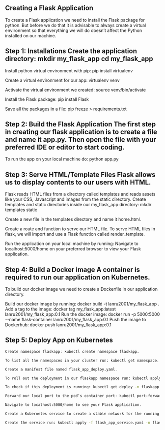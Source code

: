 ## Creating a Flask Application

To create a Flask application we need to install the Flask package for python. But before we do that it is advisable to always create a virtual environment so that everything we will do doesn’t affect the Python installed on our machine.

## Step 1: Installations Create the application directory: mkdir my_flask_app cd my_flask_app

Install python virtual environment with pip: pip install virtualenv

Create a virtual environment for our app: virtualenv venv

Activate the virtual environment we created: source venv/bin/activate

Install the Flask package: pip install Flask

Save all the packages in a file: pip freeze > requirements.txt



## Step 2: Build the Flask Application The first step in creating our flask application is to create a file and name it app.py. Then open the file with your preferred IDE or editor to start coding.

To run the app on your local machine do: python app.py


## Step 3: Serve HTML/Template Files Flask allows us to display contents to our users with HTML.

Flask reads HTML files from a directory called templates and reads assets like your CSS, Javascript and images from the static directory. Create templates and static directories inside our my_flask_app directory: mkdir templates static

Create a new file in the templates directory and name it home.html.

Create a route and function to serve our HTML file. To serve HTML files in flask, we will import and use a Flask function called render_template.

Run the application on your local machine by running: Navigate to localhost:5000/home on your preferred browser to view your Flask application.


## Step 4: Build a Docker image A container is required to run our application on Kubernetes.

To build our docker image we need to create a Dockerfile in our application directory.

Build our docker image by running: docker build -t lanru2001/my_flask_app . Add a tag to the image: docker tag my_flask_app:latest lanru2001/my_flask_app:0.1 Run the docker image: docker run -p 5000:5000 --name flask-container lanru2001/my_flask_app:0.1 Push the image to Dockerhub: docker push lanru2001/my_flask_app:0.1


## Step 5: Deploy App on Kubernetes

```bash 
Create namespace flaskapp: kubectl create namespace flaskapp.

To list all the namespaces in your cluster run: kubectl get namespace.

Create a manifest file named flask_app_deploy.yaml.

To roll out the deployment in our flaskapp namespace run: kubectl apply -f flask_app_deploy.yaml -n flaskapp.

To check if this deployment is running: kubectl get deploy -n flaskapp

Forward our local port to the pod’s container port: kubectl port-forward deployment/myflaskapp-deploy -n flaskapp 5000:5000

Navigate to localhost:5000/home to see your Flask application.

Create a Kubernetes service to create a stable network for the running pod using kubernetes service definition file.

Create the service run: kubectl apply -f flask_app_service.yaml -n flask
```
